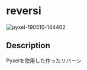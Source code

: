 # reversi

![pyxel-190510-144402](https://user-images.githubusercontent.com/25942568/57506701-8e576b00-7337-11e9-9a6d-b824fce19dbc.gif)


## Description
Pyxelを使用した作ったリバーシ
